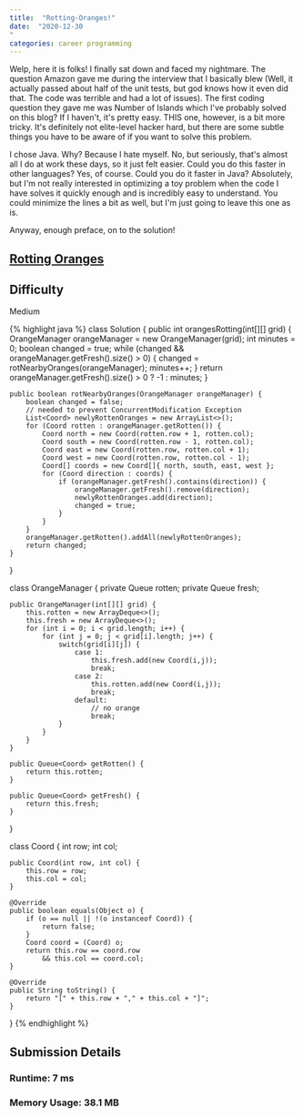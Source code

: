 ```yaml
---
title:  "Rotting-Oranges!"
date:  "2020-12-30
"
categories: career programming
---
```

Welp, here it is folks!  I finally sat down and faced my nightmare.  The question Amazon gave me during the interview that I 
basically blew (Well, it actually passed about half of the unit tests, but god knows how it even did that.  The code was terrible 
and had a lot of issues).  The first coding question they gave me was Number of Islands which I've probably solved on this blog? 
If I haven't, it's pretty easy.  THIS one, however, is a bit more tricky.  It's definitely not elite-level hacker hard, but there 
are some subtle things you have to be aware of if you want to solve this problem.

I chose Java.  Why?  Because I hate myself.  No, but seriously, that's almost all I do at work these days, so it just felt easier. 
Could you do this faster in other languages?  Yes, of course.  Could you do it faster in Java?  Absolutely, but I'm not really interested 
in optimizing a toy problem when the code I have solves it quickly enough and is incredibly easy to understand.  You could minimize the
 lines a bit as well, but I'm just going to leave this one as is.

Anyway, enough preface, on to the solution!

## [Rotting Oranges](https://leetcode.com/problems/rotting-oranges/)

## Difficulty
Medium

{% highlight java %}
class Solution {
    public int orangesRotting(int[][] grid) {
        OrangeManager orangeManager = new OrangeManager(grid);
        int minutes = 0;
        boolean changed = true;
        while (changed && orangeManager.getFresh().size() > 0) {
            changed = rotNearbyOranges(orangeManager);
            minutes++;
        }
        return orangeManager.getFresh().size() > 0 ? -1 : minutes;
    }
    
    public boolean rotNearbyOranges(OrangeManager orangeManager) {
        boolean changed = false;
        // needed to prevent ConcurrentModification Exception
        List<Coord> newlyRottenOranges = new ArrayList<>();
        for (Coord rotten : orangeManager.getRotten()) {
            Coord north = new Coord(rotten.row + 1, rotten.col);
            Coord south = new Coord(rotten.row - 1, rotten.col);
            Coord east = new Coord(rotten.row, rotten.col + 1);
            Coord west = new Coord(rotten.row, rotten.col - 1);
            Coord[] coords = new Coord[]{ north, south, east, west };
            for (Coord direction : coords) {
                if (orangeManager.getFresh().contains(direction)) {
                    orangeManager.getFresh().remove(direction);
                    newlyRottenOranges.add(direction);
                    changed = true;
                }
            }
        }
        orangeManager.getRotten().addAll(newlyRottenOranges);
        return changed;
    }
}

class OrangeManager {
    private Queue<Coord> rotten;
    private Queue<Coord> fresh;
    
    public OrangeManager(int[][] grid) {
        this.rotten = new ArrayDeque<>();
        this.fresh = new ArrayDeque<>();
        for (int i = 0; i < grid.length; i++) {
            for (int j = 0; j < grid[i].length; j++) {
                switch(grid[i][j]) {
                    case 1:
                        this.fresh.add(new Coord(i,j));
                        break;
                    case 2:
                        this.rotten.add(new Coord(i,j));
                        break;
                    default:
                        // no orange
                        break;
                }
            }
        }
    }
    
    public Queue<Coord> getRotten() {
        return this.rotten;
    }
    
    public Queue<Coord> getFresh() {
        return this.fresh;
    }
}

class Coord {
    int row;
    int col;
    
    public Coord(int row, int col) {
        this.row = row;
        this.col = col;
    }
    
    @Override
    public boolean equals(Object o) {
        if (o == null || !(o instanceof Coord)) {
            return false;
        }
        Coord coord = (Coord) o;
        return this.row == coord.row 
            && this.col == coord.col;
    }
    
    @Override
    public String toString() {
        return "[" + this.row + "," + this.col + "]";
    }
}
{% endhighlight %}

## Submission Details
### Runtime: **7 ms**
### Memory Usage: **38.1 MB**
